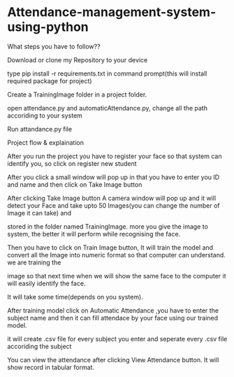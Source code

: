 # Attendance-management-system-using-python
What steps you have to follow??

Download or clone my Repository to your device

type pip install -r requirements.txt in command prompt(this will install required package for project)

Create a TrainingImage folder in a project folder.

open attendance.py and automaticAttendance.py, change all the path accoriding to your system

Run attandance.py file

Project flow & explaination

After you run the project you have to register your face so that system can identify you, so click on register new student

After you click a small window will pop up in that you have to enter you ID and name and then click on Take Image button

After clicking Take Image button A camera window will pop up and it will detect your Face and take upto 50 Images(you can change the number of Image it can take) and 

stored in the folder named TrainingImage. more you give the image to system, the better it will perform while recognising the face.

Then you have to click on Train Image button, It will train the model and convert all the Image into numeric format so that computer can understand. we are training the 

image so that next time when we will show the same face to the computer it will easily identify the face.

It will take some time(depends on you system).

After training model click on Automatic Attendance ,you have to enter the subject name and then it can fill attendace by your face using our trained model.

it will create .csv file for every subject you enter and seperate every .csv file accoriding the subject

You can view the attendance after clicking View Attendance button. It will show record in tabular format.
